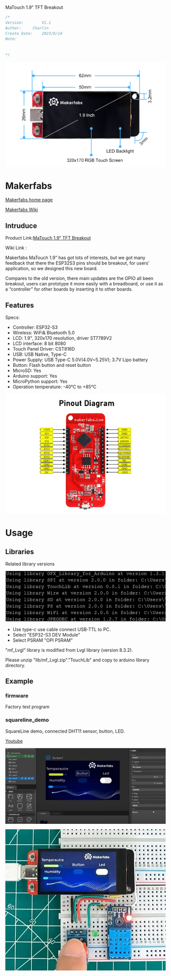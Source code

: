 MaTouch 1.9“ TFT Breakout

```c++
/*
Version:		V1.1
Author:		Charlin
Create Date:	2023/8/14
Note:


*/
```

![main](md_pic/main.jpg)

# Makerfabs

[Makerfabs home page](https://www.makerfabs.com/)

[Makerfabs Wiki](https://wiki.makerfabs.com/)

## Intruduce

Product Link:[MaTouch 1.9“ TFT Breakout](https://www.makerfabs.com/MaTouch-1.9-inch-TFT-Breakout.html)

Wiki Link : []()

Makerfabs MaTouch 1.9” has got lots of interests, but we got many feedback that there the ESP32S3 pins should be breakout, for users’ application, so we designed this new board.

Compares to the old version, there main updates are the GPIO all been breakout, users can prototype it more easily with a breadboard, or use it as a “controller” for other boards by inserting it to other boards.

## Features

Specs:
- Controller: ESP32-S3
- Wireless: WiFi& Bluetooth 5.0
- LCD: 1.9", 320x170 resolution, driver ST7789V2
- LCD interface: 8 bit 8080
- Touch Panel Driver: CST816D
- USB: USB Native, Type-C
- Power Supply: USB Type-C 5.0V(4.0V~5.25V); 3.7V Lipo battery
- Button: Flash button and reset button
- MicroSD: Yes
- Arduino support: Yes
- MicroPython support: Yes
- Operation temperature: -40℃ to +85℃


![pinout](md_pic/pinout.jpg)

# Usage

## Libraries

Related library versions

![library](md_pic/lib.jpg)

- Use type-c use cable connect USB-TTL to PC.
- Select "ESP32-S3 DEV Module"
- Select PSRAM "OPI PSRAM"

"mf_Lvgl" library is modified from Lvgl library (version 8.3.2). 

Please unzip "lib/mf_Lvgl.zip"."TouchLib" and copy to arduino library directory.


## Example

### firmware

Factory test program


### squareline_demo

SquareLine demo, connected DHT11 sensor, button, LED.

[Youtube](https://www.youtube.com/watch?v=VayIuLey8po&t=3s)

![sq1](md_pic/sq1.jpg)

![sq2](md_pic/sq2.jpg)